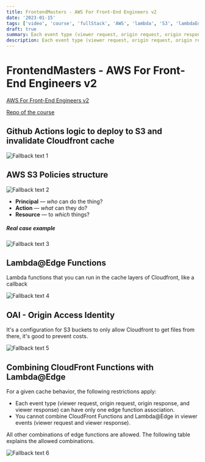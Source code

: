 ```yaml
---
title: FrontendMasters - AWS For Front-End Engineers v2
date: '2023-01-15'
tags: ['video', 'course', 'fullStack', 'AWS', 'lambda', 'S3', 'lambdaEdge', 'OAI', 'policies', 'architecture', 'deployment', 'cloudFrontFunctions', 'cloudFront']
draft: true
summary: Each event type (viewer request, origin request, origin response, and viewer response) can have only one edge function association.. The following table explains the allowed combinations....
description: Each event type (viewer request, origin request, origin response, and viewer response) can have only one edge function association.. The following table explains the allowed combinations....
---
```


# FrontendMasters - AWS For Front-End Engineers v2

[AWS For Front-End Engineers v2](https://frontendmasters.com/courses/aws-v2)

[Repo of the course](https://github.com/stevekinney/aws-v2)

## Github Actions logic to deploy to S3 and invalidate Cloudfront cache

![Fallback text 1](/static/assets/pasted-image-20221120191822.png)

## AWS S3 Policies structure

![Fallback text 2](/static/assets/pasted-image-20221120191906.png)

-   **Principal** — _who_ can do the thing?
-   **Action** — _what_ can they do?
-   **Resource** — to _which_ things?

##### Real case example

![Fallback text 3](/static/assets/pasted-image-20221120191957.png)

## Lambda@Edge Functions

Lambda functions that you can run in the cache layers of Cloudfront, like a callback

![Fallback text 4](/static/assets/pasted-image-20221120192146.png)

## OAI - Origin Access Identity

It's a configuration for S3 buckets to only allow Cloudfront to get files from there, it's good to prevent costs.

![Fallback text 5](/static/assets/pasted-image-20221120192304.png)

## Combining CloudFront Functions with Lambda@Edge

For a given cache behavior, the following restrictions apply:

-   Each event type (viewer request, origin request, origin response, and viewer response) can have only one edge function association.
-   You cannot combine CloudFront Functions and Lambda@Edge in viewer events (viewer request and viewer response).

All other combinations of edge functions are allowed. The following table explains the allowed combinations.

![Fallback text 6](/static/assets/pasted-image-20221120192551.png)